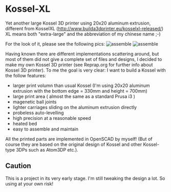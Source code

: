 Kossel-XL
=========

Yet another large Kossel 3D printer using 20x20 aluminum extrusion, different from KosselXL (http://www.builda3dprinter.eu/kosselxl-released/)
XL means both "extra-large" and the abbreviation of my chinese name ;-)

For the look of it, please see the following pics:
![assemble](https://github.com/tigertooth4/Kossel-XL/blob/master/Assemble/assemble.png)
![assemble](https://github.com/tigertooth4/Kossel-XL/blob/master/Assemble/assembleExpose.png)

Having known there are different implementations scattering around, but most of them did not give a complete set of files and designs, I decided to make my own Kossel 3D printer (see Reprap.org for further info about Kossel 3D printer). To me the goal is very clear: I want to build a Kossel with the follow features:

- larger print volumn than usual Kossel (I'm using 20x20 aluminum extrusion with the bottom edge = 330mm and height = 700mm)
- large print area ( almost the same as a standard Prusa i3 )
- magenetic ball joints
- lighter carriages sliding on the aluminum extrusion directly
- probeless auto-levelling 
- high precision at a reasonable speed
- heated bed 
- easy to assemble and maintain 

All the printed parts are implemented in OpenSCAD by myself! (But of course they are based on the original design of Kossel and other Kossel-type 3DPs such as Atom3DP etc.).


## Caution

This is a project in its very early stage. I'm still tweaking the design a lot. So using at your own risk!

